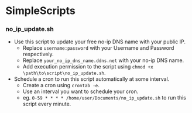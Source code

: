# SimpleScripts
### no_ip_update.sh
* Use this script to update your free no-ip DNS name with your public IP.
  * Replace `username:password` with your Username and Password respectively.
  * Replace `your_no_ip_dns_name.ddns.net` with your no-ip DNS name.
  * Add execution permission to the script using `chmod +x \path\to\script\no_ip_update.sh`.
* Schedule a cron to run this script automatically at some interval.
  * Create a cron using `crontab -e`.
  * Use an interval you want to schedule your cron.
  * eg. `0-59 * * * * /home/user/Documents/no_ip_update.sh` to run this script every minute.
